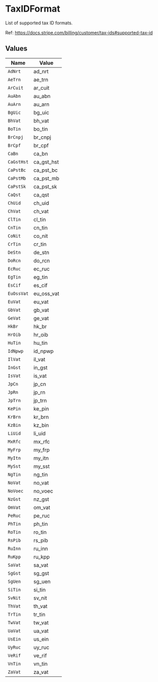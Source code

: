 # TaxIDFormat

List of supported tax ID formats.

Ref: https://docs.stripe.com/billing/customer/tax-ids#supported-tax-id


## Values

| Name       | Value      |
| ---------- | ---------- |
| `AdNrt`    | ad_nrt     |
| `AeTrn`    | ae_trn     |
| `ArCuit`   | ar_cuit    |
| `AuAbn`    | au_abn     |
| `AuArn`    | au_arn     |
| `BgUic`    | bg_uic     |
| `BhVat`    | bh_vat     |
| `BoTin`    | bo_tin     |
| `BrCnpj`   | br_cnpj    |
| `BrCpf`    | br_cpf     |
| `CaBn`     | ca_bn      |
| `CaGstHst` | ca_gst_hst |
| `CaPstBc`  | ca_pst_bc  |
| `CaPstMb`  | ca_pst_mb  |
| `CaPstSk`  | ca_pst_sk  |
| `CaQst`    | ca_qst     |
| `ChUid`    | ch_uid     |
| `ChVat`    | ch_vat     |
| `ClTin`    | cl_tin     |
| `CnTin`    | cn_tin     |
| `CoNit`    | co_nit     |
| `CrTin`    | cr_tin     |
| `DeStn`    | de_stn     |
| `DoRcn`    | do_rcn     |
| `EcRuc`    | ec_ruc     |
| `EgTin`    | eg_tin     |
| `EsCif`    | es_cif     |
| `EuOssVat` | eu_oss_vat |
| `EuVat`    | eu_vat     |
| `GbVat`    | gb_vat     |
| `GeVat`    | ge_vat     |
| `HkBr`     | hk_br      |
| `HrOib`    | hr_oib     |
| `HuTin`    | hu_tin     |
| `IdNpwp`   | id_npwp    |
| `IlVat`    | il_vat     |
| `InGst`    | in_gst     |
| `IsVat`    | is_vat     |
| `JpCn`     | jp_cn      |
| `JpRn`     | jp_rn      |
| `JpTrn`    | jp_trn     |
| `KePin`    | ke_pin     |
| `KrBrn`    | kr_brn     |
| `KzBin`    | kz_bin     |
| `LiUid`    | li_uid     |
| `MxRfc`    | mx_rfc     |
| `MyFrp`    | my_frp     |
| `MyItn`    | my_itn     |
| `MySst`    | my_sst     |
| `NgTin`    | ng_tin     |
| `NoVat`    | no_vat     |
| `NoVoec`   | no_voec    |
| `NzGst`    | nz_gst     |
| `OmVat`    | om_vat     |
| `PeRuc`    | pe_ruc     |
| `PhTin`    | ph_tin     |
| `RoTin`    | ro_tin     |
| `RsPib`    | rs_pib     |
| `RuInn`    | ru_inn     |
| `RuKpp`    | ru_kpp     |
| `SaVat`    | sa_vat     |
| `SgGst`    | sg_gst     |
| `SgUen`    | sg_uen     |
| `SiTin`    | si_tin     |
| `SvNit`    | sv_nit     |
| `ThVat`    | th_vat     |
| `TrTin`    | tr_tin     |
| `TwVat`    | tw_vat     |
| `UaVat`    | ua_vat     |
| `UsEin`    | us_ein     |
| `UyRuc`    | uy_ruc     |
| `VeRif`    | ve_rif     |
| `VnTin`    | vn_tin     |
| `ZaVat`    | za_vat     |